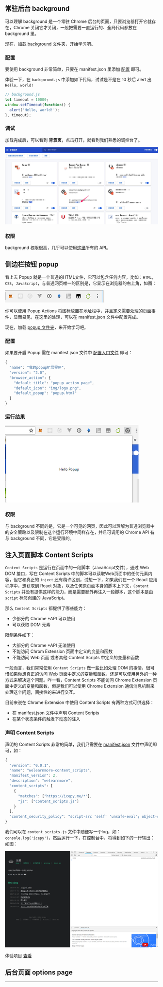 ## 常驻后台 background

可以理解 background 是一个常驻 Chrome 后台的页面，只要浏览器打开它就存在，Chrome 关闭它才关闭，一般把需要一直运行的、全局代码都放在 background 里。

现在，加载 [background 文件夹][background folder]，开始学习吧。

### 配置

要使用 background 非常简单，只要在 manifest.json 里添加 [配置][background config] 即可。

体验一下，在 `backgorund.js` 中添加如下代码，试试是不是在 10 秒后 alert 出 `Hello, world!`

```javascript
// background.js
let timeout = 10000;
window.setTimeout(function() {
  alert('Hello, world!');
}, timeout);
```

### 调试

加载完成后，可以看到 **背景页**，点击打开，就看到我们熟悉的调控台了。

![](../images/chap-02-01.jpg)


### 权限

background 权限很高，几乎可以使用[这里][Chrome Extension API]所有的 API。


## 侧边栏按钮 popup

看上去 Popup 就是一个普通的HTML文件，它可以包含任何内容，比如：`HTML`，`CSS`，`JavaScript`，与普通网页唯一的区别是，它显示在浏览器的右上角，如图：

![](../images/chap-02-02.png)

你可以使用 Popup Actions 将图标放置在地址栏中，并且定义需要处理的页面事件，显而易见，在这里的处理，可以在 manifest.json 文件中配置完成。

现在，加载 [popup 文件夹][popup folder]，来开始学习吧。

### 配置

如果要开启 Popup 需在 manifest.json 文件中 [配置入口文件][popup config] 即可：

```JavaScript
{
  "name": "我的popup扩展程序",
  "version": "2.0",
  "browser_action": {
    "default_title": "popup action page",
    "default_icon": "img/logo.png",
    "default_popup": "popup.html"
  }
}
```

### 运行结果

![](../images/chap-02-03.png)

### 权限

与 background 不同的是，它是一个可见的网页，因此可以理解为普通浏览器中的安全策略以及限制在这个运行环境中同样存在，并且可调用的 Chrome API 有与 background 不同，它是受限的。


## 注入页面脚本 Content Scripts

`Content Scripts` 是运行在页面中的一段脚本（JavaScript文件），通过 Web DOM 接口，写在 Content Scripts 中的脚本可以读取Web页面中的任何元素内容，但它和真正的 `inject` 还有稍许区别，试想一下，如果我们在一个 React 应用程序中，想获取到 React 对象，以及任何原页面本身的脚本上下文，`Content Scripts` 并没有提供这样的能力，而是需要额外再注入一段脚本，这个脚本是由 `script` 标签创建的 JavaScript。

那么 `Content Scripts` 都提供了哪些能力：

- 少部分的 Chrome *API 可以使用
- 可以获取 DOM 元素

限制条件如下：

- 大部分的 Chrome *API 无法使用
- 不能访问 Chrom Extension 页面中定义的变量和函数
- 不能访问 Web 页面 或者其他 Content Scripts 中定义的变量和函数

一般而言，我们常常使用 `Content Scripts` 做一些比如处理 DOM 的事情，很可惜如果你想真正的访问 Web 页面中定义的变量和函数，还是可以使用另外的一种方式来解决这个问题。咋一看，Content Scripts 不能访问 Chrome Extension 页面中定义的变量和函数，但是我们可以使用 Chrome Extension 通信消息机制来处理这个问题，间接性的来进行交互。

目前来说在 Chrome Extension 中使用 Content Scripts 有两种方式可供选择：

- 在 manifest.json 文件中声明 Content Scripts
- 在某个状态条件的触发下动态的注入

### 声明 Content Scripts

声明的 Content Scripts 非常的简单，我们只需要在 [manifest.json][content scripts config] 文件中声明即可，如：

```javascript
{
  "version": "0.0.1",
  "name": "welearnmore-content_scripts",
  "manifest_version": 2,
  "description": "welearnmore",
  "content_scripts": [
    {
      "matches": ["https://icepy.me/*"],
      "js": ["content_scripts.js"]
    }
  ],
  "content_security_policy": "script-src 'self' 'unsafe-eval'; object-src 'self';"
}

```

我们可以在 `content_scripts.js` 文件中随便写一个log，如：`console.log('icepy')`，然后运行一下，在控制台中，将得到如下的一行输出：如图：

![](../images/chap-02-04.png)

体验项目 [查看][content scripts folder]


## 后台页面 options page

-----

[content scripts folder]: https://github.com/welearnmore/chrome-extension-demos/tree/master/content_scripts
[content scripts config]:https://github.com/welearnmore/chrome-extension-demos/tree/master/content_scripts/manifest.json
[popup folder]: https://github.com/welearnmore/chrome-extension-demos/tree/master/popup
[popup config]:https://github.com/welearnmore/chrome-extension-demos/tree/master/popup/manifest.json
[Chrome Extension API]: https://developers.chrome.com/extensions/api_index
[background folder]: https://github.com/welearnmore/chrome-extension-demos/tree/master/background
[background config]: https://github.com/welearnmore/chrome-extension-demos/blob/master/background/manifest.json#L9-L11